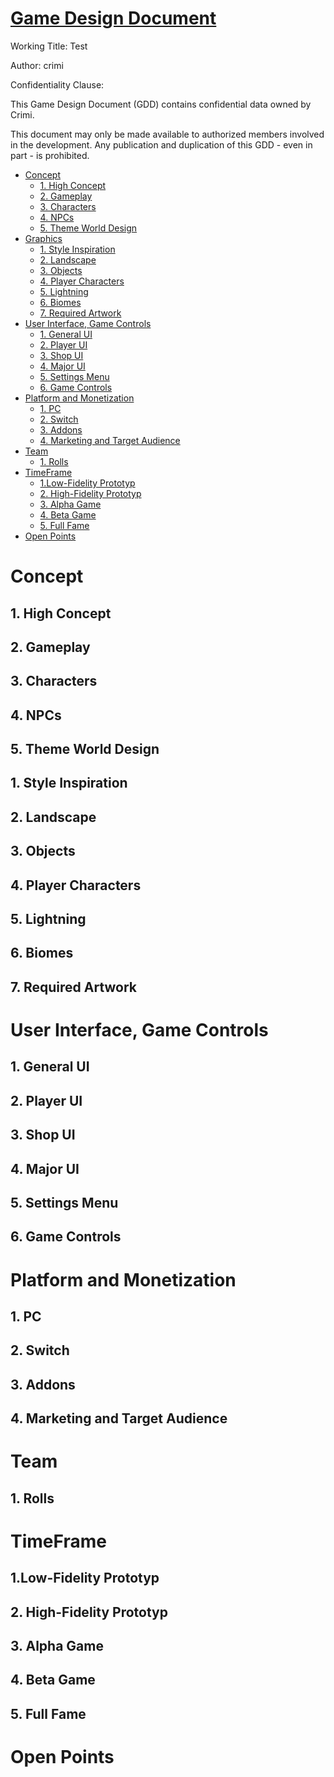 # [Game Design Document](#game-design-document)

Working Title: Test

Author: crimi

Confidentiality Clause:

This Game Design Document (GDD) contains confidential data owned by Crimi.

This document may only be made available to authorized members involved in the development. Any publication and duplication of this GDD - even in part - is prohibited.



- [Concept](#concept)
  - [1. High Concept](#1-high-concept)
  - [2. Gameplay](#2-gameplay)
  - [3. Characters](#3-characters)
  - [4. NPCs](#4-npcs)
  - [5. Theme World Design](#5-theme-world-design)
- [Graphics](#graphics)
  - [1. Style Inspiration](#1-style-inspiration)
  - [2. Landscape](#2-landscape)
  - [3. Objects](#3-objects)
  - [4. Player Characters](#4-player-characters)
  - [5. Lightning](#5-lightning)
  - [6. Biomes](#6-biomes)
  - [7. Required Artwork](#7-required-artwork)
- [User Interface, Game Controls](#user-interface-game-controls)
  - [1. General UI](#1-general-ui)
  - [2. Player UI](#2-player-ui)
  - [3. Shop UI](#3-shop-ui)
  - [4. Major UI](#4-major-ui)
  - [5. Settings Menu](#5-settings-menu)
  - [6. Game Controls](#6-game-controls)
- [Platform and Monetization](#platform-and-monetization)
  - [1. PC](#1-pc)
  - [2. Switch](#2-switch)
  - [3. Addons](#3-addons)
  - [4. Marketing and Target Audience](#4-marketing-and-target-audience)
- [Team](#team)
  - [1. Rolls](#1-rolls)
- [TimeFrame](#timeframe)
  - [1.Low-Fidelity Prototyp](#1low-fidelity-prototyp)
  - [2. High-Fidelity Prototyp](#2-high-fidelity-prototyp)
  - [3. Alpha Game](#3-alpha-game)
  - [4. Beta Game](#4-beta-game)
  - [5. Full Fame](#5-full-fame)
- [Open Points](#open-points)

# Concept

## 1. High Concept

## 2. Gameplay

## 3. Characters

## 4. NPCs

## 5. Theme World Design

## 1. Style Inspiration

## 2. Landscape

## 3. Objects

## 4. </a>Player Characters

## 5. Lightning

## 6. Biomes

## 7. Required Artwork

# User Interface, Game Controls

## 1. General UI

## 2. Player UI

## 3. Shop UI

## 4. Major UI

## 5. Settings Menu

## 6. Game Controls

# Platform and Monetization

## 1. PC

## 2. Switch

## 3. Addons

## 4. Marketing and Target Audience

# Team

## 1. Rolls

# TimeFrame

## 1.Low-Fidelity Prototyp

## 2. High-Fidelity Prototyp

## 3. Alpha Game

## 4. Beta Game

## 5. Full Fame

# Open Points
